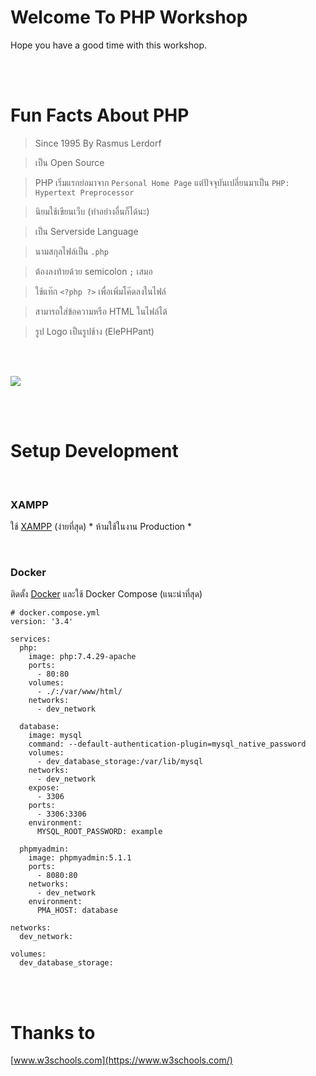 # Welcome To PHP Workshop

Hope you have a good time with this workshop.

<br>
<br>

# Fun Facts About PHP

> Since 1995 By Rasmus Lerdorf

> เป็น Open Source

> PHP เริ่มแรกย่อมาจาก `Personal Home Page` แต่ปัจจุบันเปลี่ยนมาเป็น `PHP: Hypertext Preprocessor`

> นิยมใช้เขียนเว็บ (ทำอย่างอื่นก็ได้นะ)

> เป็น Serverside Language

> นามสกุลไฟล์เป็น `.php`

> ต้องลงท้ายด้วย semicolon `;` เสมอ

> ใช้แท๊ก `<?php ?>` เพื่อเพิ่มโค๊ดลงในไฟล์

> สามารถใส่ข้อความหรือ HTML ในไฟล์ได้

> รูป Logo เป็นรูปช้าง (ElePHPant)

<br><br>

<img src="https://assets.php.earth/docs/php/community/elephpantblue.png" class="center">

<br><br>

# Setup Development

<br>

### XAMPP

ใช้ [XAMPP](https://www.apachefriends.org/) (ง่ายที่สุด) \* ห้ามใช้ในงาน Production \*

<br>

### Docker

ติดตั้ง [Docker](https://docs.docker.com/get-docker/) และใช้ Docker Compose (แนะนำที่สุด)

```
# docker.compose.yml
version: '3.4'

services:
  php:
    image: php:7.4.29-apache
    ports:
      - 80:80
    volumes:
      - ./:/var/www/html/
    networks:
      - dev_network

  database:
    image: mysql
    command: --default-authentication-plugin=mysql_native_password
    volumes:
      - dev_database_storage:/var/lib/mysql
    networks:
      - dev_network
    expose:
      - 3306
    ports:
      - 3306:3306
    environment:
      MYSQL_ROOT_PASSWORD: example

  phpmyadmin:
    image: phpmyadmin:5.1.1
    ports:
      - 8080:80
    networks:
      - dev_network
    environment:
      PMA_HOST: database

networks:
  dev_network:

volumes:
  dev_database_storage:
```

<br>
<br>

# Thanks to

[www.w3schools.com](https://www.w3schools.com/)
